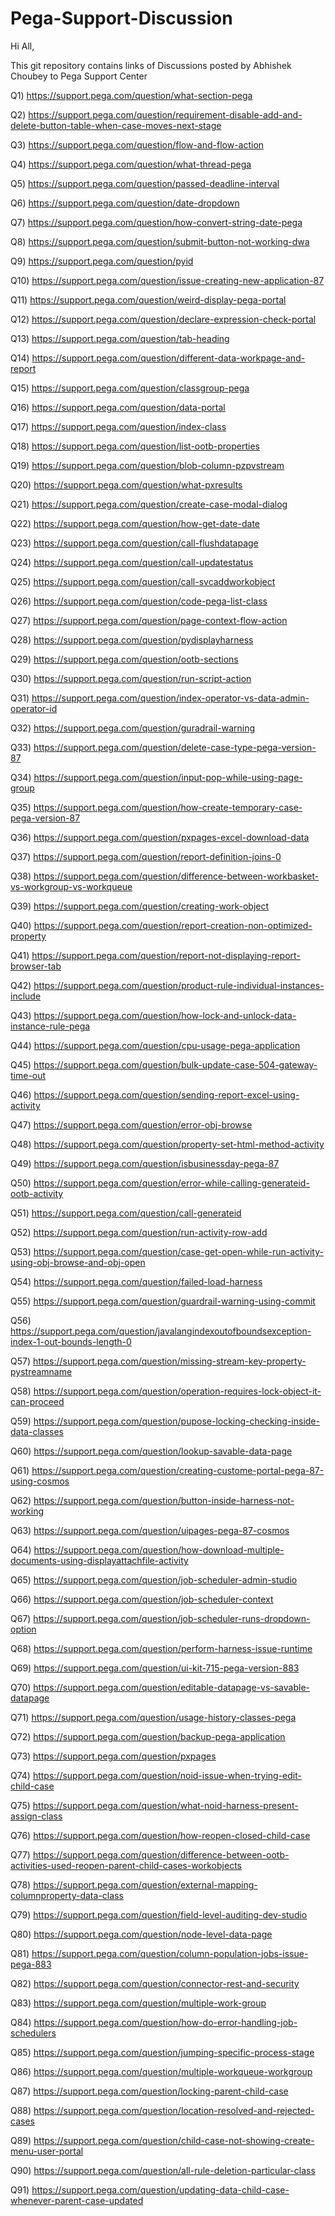 # Pega-Support-Discussion

Hi All,

This git repository contains links of Discussions posted by Abhishek Choubey to Pega Support Center

Q1) https://support.pega.com/question/what-section-pega

Q2) https://support.pega.com/question/requirement-disable-add-and-delete-button-table-when-case-moves-next-stage

Q3) https://support.pega.com/question/flow-and-flow-action

Q4) https://support.pega.com/question/what-thread-pega

Q5) https://support.pega.com/question/passed-deadline-interval

Q6) https://support.pega.com/question/date-dropdown

Q7) https://support.pega.com/question/how-convert-string-date-pega

Q8) https://support.pega.com/question/submit-button-not-working-dwa

Q9) https://support.pega.com/question/pyid

Q10) https://support.pega.com/question/issue-creating-new-application-87

Q11) https://support.pega.com/question/weird-display-pega-portal

Q12) https://support.pega.com/question/declare-expression-check-portal

Q13) https://support.pega.com/question/tab-heading

Q14) https://support.pega.com/question/different-data-workpage-and-report

Q15) https://support.pega.com/question/classgroup-pega

Q16) https://support.pega.com/question/data-portal

Q17) https://support.pega.com/question/index-class

Q18) https://support.pega.com/question/list-ootb-properties

Q19) https://support.pega.com/question/blob-column-pzpvstream

Q20) https://support.pega.com/question/what-pxresults

Q21) https://support.pega.com/question/create-case-modal-dialog

Q22) https://support.pega.com/question/how-get-date-date

Q23) https://support.pega.com/question/call-flushdatapage

Q24) https://support.pega.com/question/call-updatestatus

Q25) https://support.pega.com/question/call-svcaddworkobject

Q26) https://support.pega.com/question/code-pega-list-class

Q27) https://support.pega.com/question/page-context-flow-action

Q28) https://support.pega.com/question/pydisplayharness

Q29) https://support.pega.com/question/ootb-sections

Q30) https://support.pega.com/question/run-script-action

Q31) https://support.pega.com/question/index-operator-vs-data-admin-operator-id

Q32) https://support.pega.com/question/guradrail-warning

Q33) https://support.pega.com/question/delete-case-type-pega-version-87

Q34) https://support.pega.com/question/input-pop-while-using-page-group

Q35) https://support.pega.com/question/how-create-temporary-case-pega-version-87

Q36) https://support.pega.com/question/pxpages-excel-download-data

Q37) https://support.pega.com/question/report-definition-joins-0

Q38) https://support.pega.com/question/difference-between-workbasket-vs-workgroup-vs-workqueue

Q39) https://support.pega.com/question/creating-work-object

Q40) https://support.pega.com/question/report-creation-non-optimized-property

Q41) https://support.pega.com/question/report-not-displaying-report-browser-tab

Q42) https://support.pega.com/question/product-rule-individual-instances-include

Q43) https://support.pega.com/question/how-lock-and-unlock-data-instance-rule-pega

Q44) https://support.pega.com/question/cpu-usage-pega-application

Q45) https://support.pega.com/question/bulk-update-case-504-gateway-time-out

Q46) https://support.pega.com/question/sending-report-excel-using-activity

Q47) https://support.pega.com/question/error-obj-browse

Q48) https://support.pega.com/question/property-set-html-method-activity

Q49) https://support.pega.com/question/isbusinessday-pega-87

Q50) https://support.pega.com/question/error-while-calling-generateid-ootb-activity

Q51) https://support.pega.com/question/call-generateid

Q52) https://support.pega.com/question/run-activity-row-add

Q53) https://support.pega.com/question/case-get-open-while-run-activity-using-obj-browse-and-obj-open

Q54) https://support.pega.com/question/failed-load-harness

Q55) https://support.pega.com/question/guardrail-warning-using-commit

Q56) https://support.pega.com/question/javalangindexoutofboundsexception-index-1-out-bounds-length-0

Q57) https://support.pega.com/question/missing-stream-key-property-pystreamname

Q58) https://support.pega.com/question/operation-requires-lock-object-it-can-proceed

Q59) https://support.pega.com/question/pupose-locking-checking-inside-data-classes

Q60) https://support.pega.com/question/lookup-savable-data-page

Q61) https://support.pega.com/question/creating-custome-portal-pega-87-using-cosmos

Q62) https://support.pega.com/question/button-inside-harness-not-working

Q63) https://support.pega.com/question/uipages-pega-87-cosmos

Q64) https://support.pega.com/question/how-download-multiple-documents-using-displayattachfile-activity

Q65) https://support.pega.com/question/job-scheduler-admin-studio

Q66) https://support.pega.com/question/job-scheduler-context

Q67) https://support.pega.com/question/job-scheduler-runs-dropdown-option

Q68) https://support.pega.com/question/perform-harness-issue-runtime

Q69) https://support.pega.com/question/ui-kit-715-pega-version-883

Q70) https://support.pega.com/question/editable-datapage-vs-savable-datapage

Q71) https://support.pega.com/question/usage-history-classes-pega

Q72) https://support.pega.com/question/backup-pega-application

Q73) https://support.pega.com/question/pxpages

Q74) https://support.pega.com/question/noid-issue-when-trying-edit-child-case

Q75) https://support.pega.com/question/what-noid-harness-present-assign-class

Q76) https://support.pega.com/question/how-reopen-closed-child-case

Q77) https://support.pega.com/question/difference-between-ootb-activities-used-reopen-parent-child-cases-workobjects

Q78) https://support.pega.com/question/external-mapping-columnproperty-data-class

Q79) https://support.pega.com/question/field-level-auditing-dev-studio

Q80) https://support.pega.com/question/node-level-data-page

Q81) https://support.pega.com/question/column-population-jobs-issue-pega-883

Q82) https://support.pega.com/question/connector-rest-and-security

Q83) https://support.pega.com/question/multiple-work-group

Q84) https://support.pega.com/question/how-do-error-handling-job-schedulers

Q85) https://support.pega.com/question/jumping-specific-process-stage

Q86) https://support.pega.com/question/multiple-workqueue-workgroup

Q87) https://support.pega.com/question/locking-parent-child-case

Q88) https://support.pega.com/question/location-resolved-and-rejected-cases

Q89) https://support.pega.com/question/child-case-not-showing-create-menu-user-portal

Q90) https://support.pega.com/question/all-rule-deletion-particular-class

Q91) https://support.pega.com/question/updating-data-child-case-whenever-parent-case-updated



























































































































































